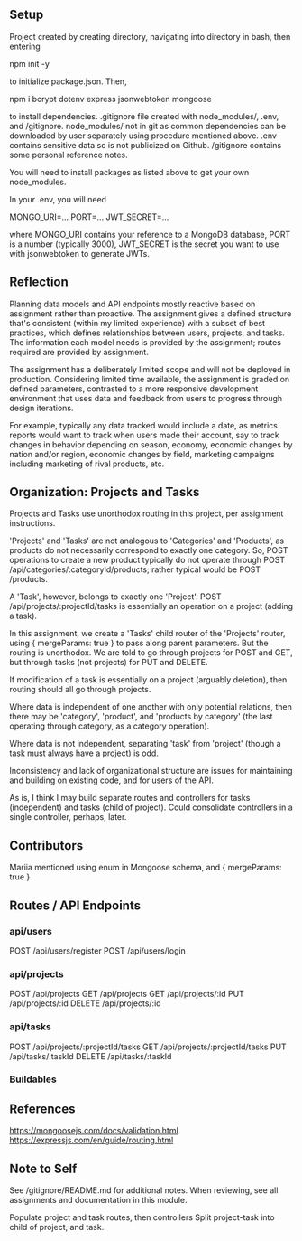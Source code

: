 ## Setup

Project created by creating directory, navigating into directory in bash, then entering

npm init -y

to initialize package.json.  Then,

npm i bcrypt dotenv express jsonwebtoken mongoose

to install dependencies.  .gitignore file created with node_modules/, .env, and /gitignore.  node_modules/ not in git as common dependencies can be downloaded by user separately using procedure mentioned above.  .env contains sensitive data so is not publicized on Github.  /gitignore contains some personal reference notes.

You will need to install packages as listed above to get your own node_modules.

In your .env, you will need

MONGO_URI=...
PORT=...
JWT_SECRET=...

where MONGO_URI contains your reference to a MongoDB database, PORT is a number (typically 3000), JWT_SECRET is the secret you want to use with jsonwebtoken to generate JWTs.

## Reflection

Planning data models and API endpoints mostly reactive based on assignment rather than proactive.  The assignment gives a defined structure that's consistent (within my limited experience) with a subset of best practices, which defines relationships between users, projects, and tasks.  The information each model needs is provided by the assignment; routes required are provided by assignment.

The assignment has a deliberately limited scope and will not be deployed in production.  Considering limited time available, the assignment is graded on defined parameters, contrasted to a more responsive development environment that uses data and feedback from users to progress through design iterations.

For example, typically any data tracked would include a date, as metrics reports would want to track when users made their account, say to track changes in behavior depending on season, economy, economic changes by nation and/or region, economic changes by field, marketing campaigns including marketing of rival products, etc.

## Organization: Projects and Tasks

Projects and Tasks use unorthodox routing in this project, per assignment instructions.

'Projects' and 'Tasks' are not analogous to 'Categories' and 'Products', as products do not necessarily correspond to exactly one category.  So, POST operations to create a new product typically do not operate through POST /api/categories/:categoryId/products; rather typical would be POST /products.

A 'Task', however, belongs to exactly one 'Project'.  POST /api/projects/:projectId/tasks is essentially an operation on a project (adding a task).

In this assignment, we create a 'Tasks' child router of the 'Projects' router, using { mergeParams: true } to pass along parent parameters.  But the routing is unorthodox.  We are told to go through projects for POST and GET, but through tasks (not projects) for PUT and DELETE.

If modification of a task is essentially on a project (arguably deletion), then routing should all go through projects.

Where data is independent of one another with only potential relations, then there may be 'category', 'product', and 'products by category' (the last operating through category, as a category operation).

Where data is not independent, separating 'task' from 'project' (though a task must always have a project) is odd.

Inconsistency and lack of organizational structure are issues for maintaining and building on existing code, and for users of the API.

As is, I think I may build separate routes and controllers for tasks (independent) and tasks (child of project).  Could consolidate controllers in a single controller, perhaps, later.

## Contributors

Mariia mentioned using enum in Mongoose schema, and { mergeParams: true }

## Routes / API Endpoints

### api/users
POST /api/users/register 
POST /api/users/login

### api/projects
POST /api/projects
GET /api/projects
GET /api/projects/:id
PUT /api/projects/:id
DELETE /api/projects/:id

### api/tasks
POST /api/projects/:projectId/tasks
GET /api/projects/:projectId/tasks
PUT /api/tasks/:taskId
DELETE /api/tasks/:taskId

### Buildables

## References

https://mongoosejs.com/docs/validation.html
https://expressjs.com/en/guide/routing.html

## Note to Self

See /gitignore/README.md for additional notes.  When reviewing, see all assignments and documentation in this module.

Populate project and task routes, then controllers
Split project-task into child of project, and task.

